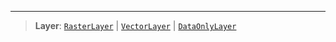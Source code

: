 ***

> **Layer**: [`RasterLayer`](RasterLayer.md) | [`VectorLayer`](VectorLayer.md) | [`DataOnlyLayer`](DataOnlyLayer.md)

